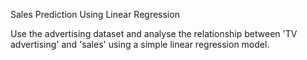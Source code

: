 Sales Prediction Using Linear Regression

Use the advertising dataset and analyse the relationship between 'TV advertising' and 'sales' using a simple linear regression model.
